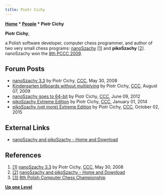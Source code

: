 ```yaml
---
title: Piotr Cichy
---
```

**[Home](Home "Home") \* [People](People "People") \* Piotr Cichy**


**Piotr Cichy**,  

a Polish software developer, computer chess programmer, and author of two very small chess programs: [nanoSzachy](NanoSzachy "NanoSzachy") <a id="cite-note-1" href="#cite-ref-1">[1]</a> and **pikoSzachy**
<a id="cite-note-2" href="#cite-ref-2">[2]</a>. 
nanoSzachy won the [8th PCCC 2009](PCCC_2009 "PCCC 2009"). 



## Forum Posts


* [nanoSzachy 3.3](http://www.talkchess.com/forum3/viewtopic.php?f=2&t=21483) by Piotr Cichy, [CCC](CCC "CCC"), May 30, 2008
* [Kindergarten bitboards without multiplying](http://www.talkchess.com/forum/viewtopic.php?t=29296) by Piotr Cichy, [CCC](CCC "CCC"), August 07, 2009
* [nanoSzachy goes to 64-bit](http://www.talkchess.com/forum/viewtopic.php?t=44001) by Piotr Cichy, [CCC](CCC "CCC"), June 09, 2012
* [pikoSzachy Extreme Edition](http://www.talkchess.com/forum/viewtopic.php?t=50717) by Piotr Cichy, [CCC](CCC "CCC"), January 01, 2014
* [pikoSzachy (yet more) Extreme Edition](http://www.talkchess.com/forum/viewtopic.php?t=57812) by Piotr Cichy, [CCC](CCC "CCC"), October 02, 2015


## External Links


* [nanoSzachy and pikoSzachy - Home and Download](http://www.kalisz.mm.pl/~pic/nanochess/)


## References


1. <a id="cite-ref-1" href="#cite-note-1">[1]</a> [nanoSzachy 3.3](http://www.talkchess.com/forum3/viewtopic.php?f=2&t=21483) by Piotr Cichy, [CCC](CCC "CCC"), May 30, 2008
2. <a id="cite-ref-2" href="#cite-note-2">[2]</a> [nanoSzachy and pikoSzachy - Home and Download](http://www.kalisz.mm.pl/~pic/nanochess/)
3. <a id="cite-ref-3" href="#cite-note-3">[3]</a> [8th Polish Computer Chess Championship](http://mpps.maciej.szmit.info/mpps-8/)

**[Up one Level](People "People")**







 
